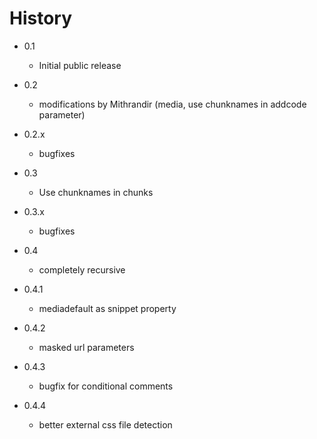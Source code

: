 History
================================================================================

- 0.1
	- Initial public release

- 0.2
    - modifications by Mithrandir (media, use chunknames in addcode parameter)
- 0.2.x
    - bugfixes
- 0.3   
    - Use chunknames in chunks
- 0.3.x 
    - bugfixes

- 0.4
    - completely recursive
- 0.4.1
    - mediadefault as snippet property
- 0.4.2
    - masked url parameters
- 0.4.3
    - bugfix for conditional comments
- 0.4.4
    - better external css file detection
